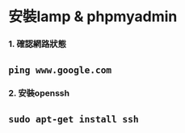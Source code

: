 
# **安裝lamp & phpmyadmin**


### 1. 確認網路狀態

## ```ping www.google.com```

### 2. 安裝openssh

## ```sudo apt-get install ssh```





